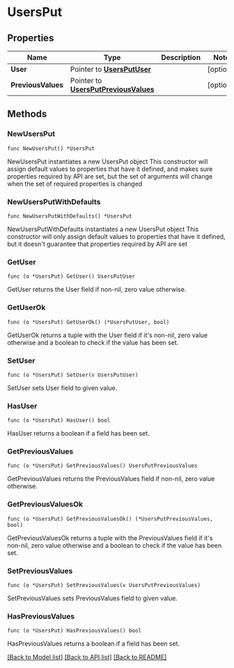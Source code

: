 # UsersPut

## Properties

Name | Type | Description | Notes
------------ | ------------- | ------------- | -------------
**User** | Pointer to [**UsersPutUser**](UsersPutUser.md) |  | [optional] 
**PreviousValues** | Pointer to [**UsersPutPreviousValues**](UsersPutPreviousValues.md) |  | [optional] 

## Methods

### NewUsersPut

`func NewUsersPut() *UsersPut`

NewUsersPut instantiates a new UsersPut object
This constructor will assign default values to properties that have it defined,
and makes sure properties required by API are set, but the set of arguments
will change when the set of required properties is changed

### NewUsersPutWithDefaults

`func NewUsersPutWithDefaults() *UsersPut`

NewUsersPutWithDefaults instantiates a new UsersPut object
This constructor will only assign default values to properties that have it defined,
but it doesn't guarantee that properties required by API are set

### GetUser

`func (o *UsersPut) GetUser() UsersPutUser`

GetUser returns the User field if non-nil, zero value otherwise.

### GetUserOk

`func (o *UsersPut) GetUserOk() (*UsersPutUser, bool)`

GetUserOk returns a tuple with the User field if it's non-nil, zero value otherwise
and a boolean to check if the value has been set.

### SetUser

`func (o *UsersPut) SetUser(v UsersPutUser)`

SetUser sets User field to given value.

### HasUser

`func (o *UsersPut) HasUser() bool`

HasUser returns a boolean if a field has been set.

### GetPreviousValues

`func (o *UsersPut) GetPreviousValues() UsersPutPreviousValues`

GetPreviousValues returns the PreviousValues field if non-nil, zero value otherwise.

### GetPreviousValuesOk

`func (o *UsersPut) GetPreviousValuesOk() (*UsersPutPreviousValues, bool)`

GetPreviousValuesOk returns a tuple with the PreviousValues field if it's non-nil, zero value otherwise
and a boolean to check if the value has been set.

### SetPreviousValues

`func (o *UsersPut) SetPreviousValues(v UsersPutPreviousValues)`

SetPreviousValues sets PreviousValues field to given value.

### HasPreviousValues

`func (o *UsersPut) HasPreviousValues() bool`

HasPreviousValues returns a boolean if a field has been set.


[[Back to Model list]](../README.md#documentation-for-models) [[Back to API list]](../README.md#documentation-for-api-endpoints) [[Back to README]](../README.md)


